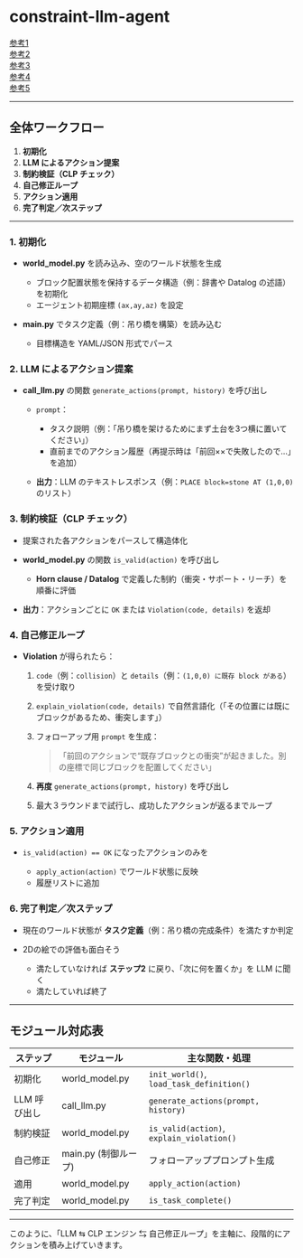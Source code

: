 # constraint-llm-agent

[参考1](https://aclanthology.org/2024.lrec-main.444.pdf)  
[参考2](https://aclanthology.org/2024.findings-emnlp.374.pdf)  
[参考3](https://aclanthology.org/2023.ijcnlp-srw.10.pdf)  
[参考4](https://www.anlp.jp/proceedings/annual_meeting/2025/pdf_dir/Q7-11.pdf)  
[参考5](https://github.com/facebookresearch/MUSE)  

---

## 全体ワークフロー

1. **初期化**
2. **LLM によるアクション提案**
3. **制約検証（CLP チェック）**
4. **自己修正ループ**
5. **アクション適用**
6. **完了判定／次ステップ**

---

### 1. 初期化

* **world\_model.py** を読み込み、空のワールド状態を生成

  * ブロック配置状態を保持するデータ構造（例：辞書や Datalog の述語）を初期化
  * エージェント初期座標 `(ax,ay,az)` を設定
* **main.py** でタスク定義（例：吊り橋を構築）を読み込む

  * 目標構造を YAML/JSON 形式でパース

### 2. LLM によるアクション提案

* **call\_llm.py** の関数 `generate_actions(prompt, history)` を呼び出し

  * `prompt`：

    * タスク説明（例：「吊り橋を架けるためにまず土台を3つ横に置いてください」）
    * 直前までのアクション履歴（再提示時は「前回××で失敗したので…」を追加）
  * **出力**：LLM のテキストレスポンス（例：`PLACE block=stone AT (1,0,0)` のリスト）

### 3. 制約検証（CLP チェック）

* 提案された各アクションをパースして構造体化
* **world\_model.py** の関数 `is_valid(action)` を呼び出し

  * **Horn clause / Datalog** で定義した制約（衝突・サポート・リーチ）を順番に評価
* **出力**：アクションごとに `OK` または `Violation(code, details)` を返却

### 4. 自己修正ループ

* **Violation** が得られたら：

  1. `code`（例：`collision`）と `details`（例：`(1,0,0) に既存 block がある`）を受け取り
  2. `explain_violation(code, details)` で自然言語化（「その位置には既にブロックがあるため、衝突します」）
  3. フォローアップ用 `prompt` を生成：

     > 「前回のアクションで“既存ブロックとの衝突”が起きました。別の座標で同じブロックを配置してください」
  4. **再度** `generate_actions(prompt, history)` を呼び出し
  5. 最大３ラウンドまで試行し、成功したアクションが返るまでループ

### 5. アクション適用

* `is_valid(action) == OK` になったアクションのみを

  * `apply_action(action)` でワールド状態に反映
  * 履歴リストに追加

### 6. 完了判定／次ステップ

* 現在のワールド状態が **タスク定義**（例：吊り橋の完成条件）を満たすか判定
* 2Dの絵での評価も面白そう

  * 満たしていなければ **ステップ2** に戻り、「次に何を置くか」を LLM に聞く
  * 満たしていれば終了

---

## モジュール対応表

| ステップ     | モジュール           | 主な関数・処理                                   |
| -------- | --------------- | ----------------------------------------- |
| 初期化      | world\_model.py | `init_world()`, `load_task_definition()`  |
| LLM 呼び出し | call\_llm.py    | `generate_actions(prompt, history)`       |
| 制約検証     | world\_model.py | `is_valid(action)`, `explain_violation()` |
| 自己修正     | main.py (制御ループ) | フォローアッププロンプト生成                            |
| 適用       | world\_model.py | `apply_action(action)`                    |
| 完了判定     | world\_model.py | `is_task_complete()`                      |

---

このように、「LLM ⇆ CLP エンジン ⇆ 自己修正ループ」を主軸に、段階的にアクションを積み上げていきます。
